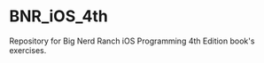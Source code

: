 BNR_iOS_4th
===========

Repository for Big Nerd Ranch iOS Programming 4th Edition book's exercises.
